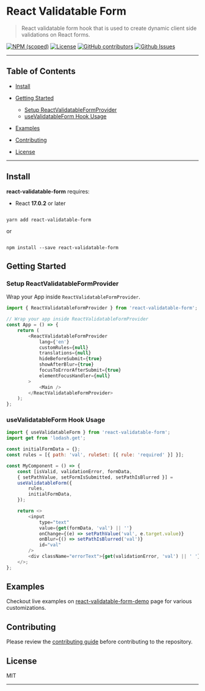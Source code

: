 
# React Validatable Form <!-- omit in toc -->


> React validatable form hook that is used to create dynamic client side validations on React forms.


[![NPM (scoped)](https://img.shields.io/npm/v/react-validatable-form?label=npm%20%7C%20web)](https://www.npmjs.com/package/react-validatable-form) [![License](https://img.shields.io/github/license/obss/react-validatable-form.svg)](https://github.com/obss/react-validatable-form/blob/master/LICENSE) [![GitHub contributors](https://img.shields.io/github/contributors/obss/react-validatable-form)](https://github.com/obss/react-validatable-form/graphs/contributors) [![Github Issues](https://img.shields.io/github/issues/obss/react-validatable-form.svg)](https://github.com/obss/react-validatable-form/issues)

---

## Table of Contents <!-- omit in toc -->

  
-  [Install](#install)

-  [Getting Started](#getting-started)

    -  [Setup ReactValidatableFormProvider](#setup-provider)
    -  [useValidatableForm Hook Usage](#hook-usage)

-  [Examples](#examples)

-  [Contributing](#contributing)

-  [License](#license)
  

---
  

## Install


**react-validatable-form** requires:


- React **17.0.2** or later


```shell

yarn add react-validatable-form

```

or

```shell

npm install --save react-validatable-form

```

## Getting Started

### Setup ReactValidatableFormProvider

Wrap your App inside `ReactValidatableFormProvider`.

```js
import { ReactValidatableFormProvider } from 'react-validatable-form';

// Wrap your app inside ReactValidatableFormProvider
const App = () => {
    return (
        <ReactValidatableFormProvider
            lang={'en'}
            customRules={null}
            translations={null}
            hideBeforeSubmit={true}
            showAfterBlur={true}
            focusToErrorAfterSubmit={true}
            elementFocusHandler={null}
        >
            <Main />
        </ReactValidatableFormProvider>
    );
};
```

### useValidatableForm Hook Usage

```js
import { useValidatableForm } from 'react-validatable-form';
import get from 'lodash.get';

const initialFormData = {};
const rules = [{ path: 'val', ruleSet: [{ rule: 'required' }] }];

const MyComponent = () => {
    const [isValid, validationError, formData, 
    { setPathValue, setFormIsSubmitted, setPathIsBlurred }] = 
    useValidatableForm({
        rules,
        initialFormData,
    });

    return <>
        <input
            type="text"
            value={get(formData, 'val') || ''}
            onChange={(e) => setPathValue('val', e.target.value)}
            onBlur={() => setPathIsBlurred('val')}
            id="val"
        />
        <div className="errorText">{get(validationError, 'val') || ' '}</div>
    </>;
};
```

## Examples


Checkout live examples on [react-validatable-form-demo](https://obss.github.io/react-validatable-form-demo) page for various customizations.

  
## Contributing


Please review the [contributing guide](https://github.com/obss/react-validatable-form/blob/master/CONTRIBUTING.md) before contributing to the repository.


## License


MIT


---

